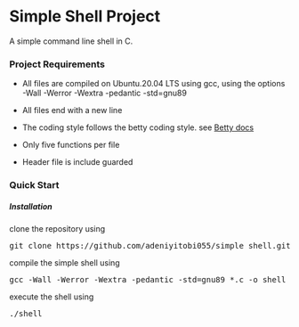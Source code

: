 # Simple Shell Project

A simple command line shell in C.

### Project Requirements

- All files are compiled on Ubuntu.20.04 LTS using gcc, using the options -Wall -Werror -Wextra -pedantic -std=gnu89

- All files end with a new line

- The coding style follows the betty coding style. see <a href="https://github.com/holbertonschool/Betty/blob/master/betty-doc.pl">Betty docs </a>

- Only five functions per file

- Header file is include guarded


### Quick Start

##### Installation

clone the repository using

<pre>git clone https://github.com/adeniyitobi055/simple_shell.git</pre>

compile the simple shell using

<pre>gcc -Wall -Werror -Wextra -pedantic -std=gnu89 *.c -o shell </pre>

execute the shell using 

<pre>./shell</pre>
